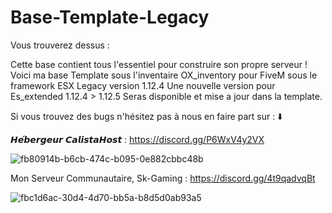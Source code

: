 # Base-Template-Legacy

Vous trouverez dessus :

Cette base contient tous l'essentiel pour construire son propre serveur !
Voici ma base Template sous l'inventaire OX_inventory pour FiveM sous le framework ESX Legacy version 1.12.4
Une nouvelle version pour Es_extended 1.12.4 > 1.12.5 Seras disponible et mise a jour dans la template.

Si vous trouvez des bugs n'hésitez pas à nous en faire part sur : ⬇️

𝙃𝙚́𝙗𝙚𝙧𝙜𝙚𝙪𝙧 𝘾𝙖𝙡𝙞𝙨𝙩𝙖𝙃𝙤𝙨𝙩 : https://discord.gg/P6WxV4y2VX

![fb80914b-b6cb-474c-b095-0e882cbbc48b](https://github.com/user-attachments/assets/dafa4679-fbfb-4fcb-b471-9ea27e4b7040)


Mon Serveur Communautaire, Sk-Gaming : https://discord.gg/4t9qadvqBt

![fbc1d6ac-30d4-4d70-bb5a-b8d5d0ab93a5](https://github.com/user-attachments/assets/bfba9285-6a5e-43e9-abcd-5e040ddc875a)


